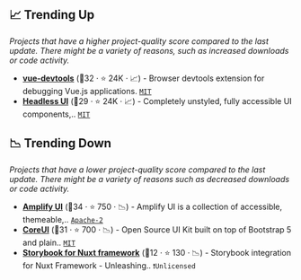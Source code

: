 ## 📈 Trending Up

_Projects that have a higher project-quality score compared to the last update. There might be a variety of reasons, such as increased downloads or code activity._

- <b><a href="https://github.com/vuejs/devtools">vue-devtools</a></b> (🥇32 ·  ⭐ 24K · 📈) - Browser devtools extension for debugging Vue.js applications. <code><a href="http://bit.ly/34MBwT8">MIT</a></code>
- <b><a href="https://github.com/tailwindlabs/headlessui">Headless UI</a></b> (🥇29 ·  ⭐ 24K · 📈) - Completely unstyled, fully accessible UI components,.. <code><a href="http://bit.ly/34MBwT8">MIT</a></code>

## 📉 Trending Down

_Projects that have a lower project-quality score compared to the last update. There might be a variety of reasons such as decreased downloads or code activity._

- <b><a href="https://github.com/aws-amplify/amplify-ui">Amplify UI</a></b> (🥉34 ·  ⭐ 750 · 📉) - Amplify UI is a collection of accessible, themeable,.. <code><a href="http://bit.ly/3nYMfla">Apache-2</a></code> <code><img src="https://img.shields.io/badge/Vue-3-green.svg" style="display:inline;" width="13" height="13"></code>
- <b><a href="https://github.com/coreui/coreui">CoreUI</a></b> (🥉31 ·  ⭐ 700 · 📉) - Open Source UI Kit built on top of Bootstrap 5 and plain.. <code><a href="http://bit.ly/34MBwT8">MIT</a></code> <code><img src="https://getbootstrap.com/docs/5.0/assets/img/favicons/favicon-32x32.png" style="display:inline;" width="13" height="13"></code>
- <b><a href="https://github.com/storybook-vue/storybook-nuxt">Storybook for Nuxt framework</a></b> (🥉12 ·  ⭐ 130 · 📉) - Storybook integration for Nuxt Framework - Unleashing.. <code>❗Unlicensed</code>


